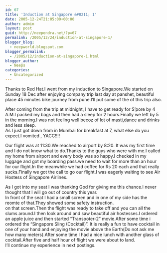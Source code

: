 ```yaml
---
id: 67
title: 'Induction at Singapore &#8211; 1'
date: 2005-12-24T21:05:00+00:00
author: admin
layout: post
guid: http://neependra.net/?p=67
permalink: /2005/12/24/induction-at-singapore-1/
blogger_blog:
  - neepworld.blogspot.com
blogger_permalink:
  - /2005/12/induction-at-singapore-1.html
blogger_author:
  - Neeps
categories:
  - Uncategorized
---
```

Thanks to Red Hat.I went from my induction to Singapore.We started on Sunday 18 Dec after enjoying company trip last day at panshet, beautiful place 45 minutes bike journey from pune.I&#8217;ll put some of the of this trip also.

After coming from the trip at midnight, I have to get ready for S&#8217;pore by 4 A.M.I packed my bags and then had a sleep for 2 hours.Finally we left by 5 in the morning.I was not feeling well becoz of lot of masti,dance and drinks and less sleep.  
As I just got down from in Mumbai for breakfast at 7, what else do you expect.I vomited , YACC!!!!

Our flight was at 11:30.We reached to airport by 8:20. It was my first time and I do not know what to do.Thanks to the guys who were with me.I called my home from airport and every body was so happy.I checked in my luggage and got my boarding pass.we need to wait for more than an hour for our flight.In the meanwhile we had coffee for Rs 20 each and that really sucks.Finally we got the call to go our flight.I was eagerly waiting to see Air Hostess of Singapore Airlines.

As I got into my seat I was thanking God for giving me this chance.I never thought that I will go out of country this year.  
In front of the seat I had a small screen and in one of my side has the reomte of that.They showed some safety instruction.  
on that screen.Then the flight was ready to take off and you can all the slums around.I then look around and saw beautiful air hostesses.I ordered an apple juice and then started &#8220;Transpoter-2&#8221; movie.After some time i ordered the &#8220;Singapore Sling (Cocktail)&#8221;. It is really a fun to have cocktail in one of your hand and enjoying the movie above the Earth(Do not ask me how many meters).After some time I had a nice lunch with another glass of cocktail.After five and half hour of flight we were about to land.  
I&#8217;ll continue my experience in next postings.